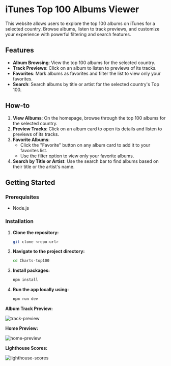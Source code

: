 # iTunes Top 100 Albums Viewer 

This website allows users to explore the top 100 albums on iTunes for a selected country. Browse albums, listen to track previews, and customize your experience with powerful filtering and search features.

## Features 

- **Album Browsing**: View the top 100 albums for the selected country.
- **Track Previews**: Click on an album to listen to previews of its tracks.
- **Favorites**: Mark albums as favorites and filter the list to view only your favorites.
- **Search**: Search albums by title or artist for the selected country's Top 100.

## How-to 

1. **View Albums**: On the homepage, browse through the top 100 albums for the selected country.
2. **Preview Tracks**: Click on an album card to open its details and listen to previews of its tracks.
3. **Favorite Albums**:
   - Click the "Favorite" button on any album card to add it to your favorites list.
   - Use the filter option to view only your favorite albums.
4. **Search by Title or Artist**: Use the search bar to find albums based on their title or the artist's name.

## Getting Started

### Prerequisites

- Node.js 

### Installation

1. **Clone the repository:**
   ```bash
   git clone <repo-url>
2. **Navigate to the project directory:**
    ```bash
    cd Charts-top100
3. **Install packages:**
    ```bash
    npm install

5. **Run the app locally using:**
     ```bash
    npm run dev

**Album Track Preview:**

![track-preview](images/track-preview.png)

**Home Preview:**

![home-preview](images/home.png)

**Lighthouse Scores:**

![lighthouse-scores](images/lighthouse.png)
